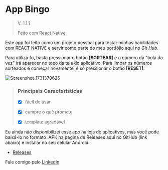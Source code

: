 # App Bingo
> V. 1.1.1
>
> Feito com React Native

Este app foi feito como um projeto pessoal para testar minhas habilidades com REACT NATIVE e servir como parte do meu portfólio aqui no *Git Hub*.

Para utilizá-lo, basta pressionar o botão **[SORTEAR]** e o número da "bola da vez" irá aparecer no topo da tela do aplicativo. Para limpar os números sorteados e começar novamente, é só pressionar o botão **[RESET]**.


![Screenshot_1731370626](https://github.com/user-attachments/assets/be3a80cb-261a-48e2-9959-c1bfa4bc3cf7)

> ### Principais Caracteristicas
>
> - [x] fácil de usar
> 
> - [x] cumpre o quê promete
> 
> - [x] template agradável

Eu ainda não disponibilizei esse app na loja de aplicativos, mas você pode baixá-lo no formato .APK na página de Releases aqui no GitHub (link abaixo) e instalar no seu celular Android:

* [Releases](https://github.com/airan-rocha/bingo-react-native/releases)


Fale comigo pelo [LinkedIn](https://www.linkedin.com/in/airan-rocha/)
